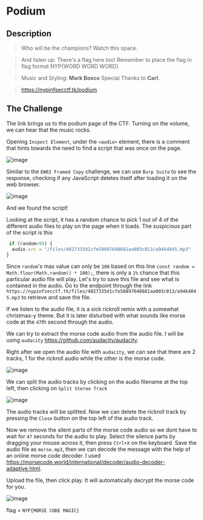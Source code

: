 # Podium

## Description

> Who will be the champions? Watch this space.

> And listen up: There's a flag here too! Remember to place the flag in flag format NYP{WORD WORD WORD}

> Music and Styling: **Mark Bosco** Special Thanks to **Carl**.

> https://nypinfsecctf.tk/podium

## The Challenge

The link brings us to the podium page of the CTF. Turning on the volume, we can hear that the music rocks.

Opening `Inspect Element`, under the `<audio>` element, there is a comment that hints towards the need to find a script that was once on the page.

![image](https://user-images.githubusercontent.com/83258849/147806462-2bf67240-02d1-456e-bee0-53427d9694f4.png)

Similar to the `EW02 Framed Copy` challenge, we can use `Burp Suite` to see the response, checking if any JavaScript deletes itself after loading it on the web browser.

![image](https://user-images.githubusercontent.com/83258849/147806659-e763c292-ac63-4cc7-a677-f1cffd5cf673.png)

And we found the script!

Looking at the script, it has a random chance to pick 1 out of 4 of the different audio files to play on the page when it loads. The suspicious part of the script is this

```javascript
 if (random>99) {
  audio.src = "/files/4027335d1cfe58897648681aa003c013/a94k4045.mp3"
}
```

Since `random`'s max value can only be `100` based on this line `const random = Math.floor(Math.random() * 100);`, there is only a `1%` chance that this particular audio file will play. Let's try to save this file and see what is contained in the audio. Go to the endpoint through the link `https://nypinfsecctf.tk/files/4027335d1cfe58897648681aa003c013/a94k4045.mp3` to retrieve and save the file.

If we listen to the audio file, it is a sick rickroll remix with a somewhat christmas-y theme. But it is later disturbed with what sounds like morse code at the `47`th second through the audio.

We can try to extract the morse code audio from the audio file. I will be using `audacity` https://github.com/audacity/audacity.

Right after we open the audio file with `audacity`, we can see that there are 2 tracks, 1 for the rickroll audio while the other is the morse code.

![image](https://user-images.githubusercontent.com/83258849/147807050-02b2a8a9-1e7a-4247-919b-a63cdc6ecc6e.png)

We can split the audio tracks by clicking on the audio filename at the top left, then clicking on `Split Stereo Track`

![image](https://user-images.githubusercontent.com/83258849/147807123-6e0bd420-ed9c-4616-9406-027b8462265c.png)

The audio tracks will be splitted. Now we can delete the rickroll track by pressing the `Close` button on the top left of the audio track.

Now we remove the silent parts of the morse code audio so we dont have to wait for `47` seconds for the audio to play. Select the silence parts by dragging your mouse across it, then press `Ctrl+X` on the keyboard. Save the audio file as `morse.mp3`, then we can decode the message with the help of an online morse code decoder. I used https://morsecode.world/international/decoder/audio-decoder-adaptive.html.

Upload the file, then click play. It will automatically decrypt the morse code for you.

![image](https://user-images.githubusercontent.com/83258849/147807453-4a3e5de6-8985-4d7d-9db4-b7d0a85e6e18.png)

flag = `NYP{M0RSE CODE MAGIC}`
